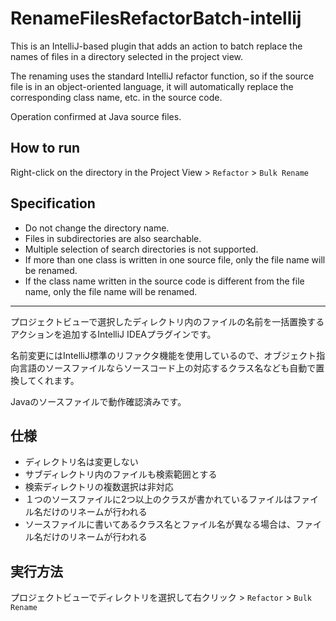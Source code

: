# RenameFilesRefactorBatch-intellij

This is an IntelliJ-based plugin that adds an action to batch replace the names of files in a directory selected in the project view.

The renaming uses the standard IntelliJ refactor function, so if the source file is in an object-oriented language, it will automatically replace the corresponding class name, etc. in the source code.

Operation confirmed at Java source files.

## How to run

Right-click on the directory in the Project View > `Refactor` > `Bulk Rename`

## Specification

- Do not change the directory name.
- Files in subdirectories are also searchable.
- Multiple selection of search directories is not supported.
- If more than one class is written in one source file, only the file name will be renamed.
- If the class name written in the source code is different from the file name, only the file name will be renamed.

---

プロジェクトビューで選択したディレクトリ内のファイルの名前を一括置換するアクションを追加するIntelliJ IDEAプラグインです。

名前変更にはIntelliJ標準のリファクタ機能を使用しているので、オブジェクト指向言語のソースファイルならソースコード上の対応するクラス名なども自動で置換してくれます。

Javaのソースファイルで動作確認済みです。

## 仕様 

- ディレクトリ名は変更しない
- サブディレクトリ内のファイルも検索範囲とする
- 検索ディレクトリの複数選択は非対応
- １つのソースファイルに2つ以上のクラスが書かれているファイルはファイル名だけのリネームが行われる
- ソースファイルに書いてあるクラス名とファイル名が異なる場合は、ファイル名だけのリネームが行われる

## 実行方法

プロジェクトビューでディレクトリを選択して右クリック > `Refactor` > `Bulk Rename`

